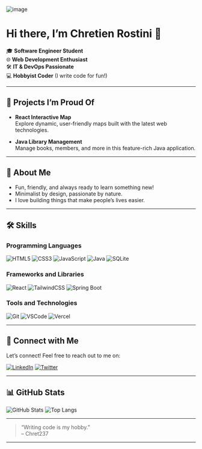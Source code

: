 ![image](https://img.freepik.com/premium-vector/web-developer-works-laptop-horizontal-banner-with-young-programmer-job-colorful-illustration-flat-style_198278-423.jpg?w=2000)

# Hi there, I’m Chretien Rostini 👋

🎓 **Software Engineer Student**  
🌐 **Web Development Enthusiast**  
🛠️ **IT & DevOps Passionate**  
💻 **Hobbyist Coder** (I write code for fun!)

---

## 🚀 Projects I’m Proud Of

- **React Interactive Map**  
  Explore dynamic, user-friendly maps built with the latest web technologies.

- **Java Library Management**  
  Manage books, members, and more in this feature-rich Java application.

---

## 🌱 About Me

- Fun, friendly, and always ready to learn something new!
- Minimalist by design, passionate by nature.
- I love building things that make people’s lives easier.

---

## 🛠️ Skills

### Programming Languages
![HTML5](https://img.shields.io/badge/HTML5-E34F26?logo=html5&logoColor=white&style=flat)
![CSS3](https://img.shields.io/badge/CSS3-1572B6?logo=css3&logoColor=white&style=flat)
![JavaScript](https://img.shields.io/badge/JavaScript-F7DF1E?logo=javascript&logoColor=black&style=flat)
![Java](https://img.shields.io/badge/Java-ED8B00?logo=java&logoColor=white&style=flat)
![SQLite](https://img.shields.io/badge/SQLite-003B57?logo=sqlite&logoColor=white&style=flat)
<!---
![Python](https://img.shields.io/badge/Python-3776AB?logo=python&logoColor=white&style=flat)
![PHP](https://img.shields.io/badge/PHP-777BB4?logo=php&logoColor=white&style=flat)
![MySQL](https://img.shields.io/badge/MySQL-4479A1?logo=mysql&logoColor=white&style=flat)
![C](https://img.shields.io/badge/C-00599C?logo=c&logoColor=white&style=flat)
![C++](https://img.shields.io/badge/C++-00599C?logo=c%2B%2B&logoColor=white&style=flat)
-->


### Frameworks and Libraries
![React](https://img.shields.io/badge/React-61DAFB?logo=react&logoColor=black&style=flat)
![TailwindCSS](https://img.shields.io/badge/Tailwind%20CSS-06B6D4?logo=tailwindcss&logoColor=white&style=flat)
![Spring Boot](https://img.shields.io/badge/Spring%20Boot-6DB33F?logo=springboot&logoColor=white&style=flat)
<!---
![Node.js](https://img.shields.io/badge/Node.js-339933?logo=node.js&logoColor=white&style=flat)
![Express.js](https://img.shields.io/badge/Express.js-000000?logo=express&logoColor=white&style=flat)
![AdonisJS](https://img.shields.io/badge/AdonisJS-220052?logo=adonisjs&logoColor=white&style=flat)
![Flask](https://img.shields.io/badge/Flask-000000?logo=flask&logoColor=white&style=flat)
![Laravel](https://img.shields.io/badge/Laravel-FF2D20?logo=laravel&logoColor=white&style=flat)
![Sass](https://img.shields.io/badge/Sass-CC6699?logo=sass&logoColor=white&style=flat)
![jQuery](https://img.shields.io/badge/jQuery-0769AD?logo=jquery&logoColor=white&style=flat)
-->

### Tools and Technologies
![Git](https://img.shields.io/badge/Git-F05032?logo=git&logoColor=white&style=flat)
![VSCode](https://img.shields.io/badge/VS%20Code-007ACC?logo=visualstudiocode&logoColor=white&style=flat)
![Vercel](https://img.shields.io/badge/Vercel-000000?logo=vercel&logoColor=white&style=flat)
<!---
![Docker](https://img.shields.io/badge/Docker-2496ED?logo=docker&logoColor=white&style=flat)
![Figma](https://img.shields.io/badge/Figma-F24E1E?logo=figma&logoColor=white&style=flat)
-->

---

## 🤝 Connect with Me

Let’s connect! Feel free to reach out to me on:

<!-- [![Discord](https://img.shields.io/badge/Discord-5865F2?logo=discord&logoColor=white&style=flat)](https://discord.com/) Add your Discord link if you like -->
[![LinkedIn](https://img.shields.io/badge/LinkedIn-Chretien%20Rostini-blue?logo=linkedin&logoColor=white&style=flat)](https://www.linkedin.com/in/chretien-rostini-b68732258)
[![Twitter](https://img.shields.io/badge/Twitter-Chretien%20Rostini-black?logo=twitter&logoColor=white&style=flat)](https://x.com/ChretienRostini)

---

## 📊 GitHub Stats

![GitHub Stats](https://github-readme-stats.vercel.app/api?username=Chret237&show_icons=true&theme=radical)
![Top Langs](https://github-readme-stats.vercel.app/api/top-langs/?username=Chret237&layout=compact&theme=radical)

---
> “Writing code is my hobby.”  
> – Chret237
---

<!-- Reference: ![image1](image1) -->
